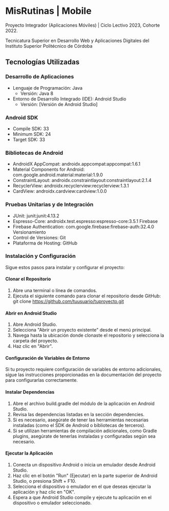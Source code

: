 # MisRutinas | Mobile

Proyecto Integrador (Aplicaciones Móviles) | Ciclo Lectivo 2023, Cohorte 2022.

Tecnicatura Superior en Desarrollo Web y Aplicaciones Digitales del Instituto Superior Politécnico de Córdoba

## Tecnologías Utilizadas
### Desarrollo de Aplicaciones
- Lenguaje de Programación: Java
   - Versión: Java 8
- Entorno de Desarrollo Integrado (IDE): Android Studio
   - Versión: [Versión de Android Studio]

### Android SDK
- Compile SDK: 33
- Minimum SDK: 24
- Target SDK: 33

### Bibliotecas de Android
- AndroidX AppCompat: androidx.appcompat:appcompat:1.6.1
- Material Components for Android: com.google.android.material:material:1.9.0
- ConstraintLayout: androidx.constraintlayout:constraintlayout:2.1.4
- RecyclerView: androidx.recyclerview:recyclerview:1.3.1
- CardView: androidx.cardview:cardview:1.0.0

### Pruebas Unitarias y de Integración
- JUnit: junit:junit:4.13.2
- Espresso-Core: androidx.test.espresso:espresso-core:3.5.1
Firebase
- Firebase Authentication: com.google.firebase:firebase-auth:32.4.0
Versionamiento
- Control de Versiones: Git
-	Plataforma de Hosting: GitHub

###	Instalación y Configuración
Sigue estos pasos para instalar y configurar el proyecto: 

#### Clonar el Repositorio
1.	Abre una terminal o línea de comandos.
2.	Ejecuta el siguiente comando para clonar el repositorio desde GitHub:
git clone https://github.com/tuusuario/tuproyecto.git

#### Abrir en Android Studio
1.	Abre Android Studio.
2.	Selecciona "Abrir un proyecto existente" desde el menú principal.
3.	Navega hasta la ubicación donde clonaste el repositorio y selecciona la carpeta del proyecto.
4.	Haz clic en "Abrir".
   
#### Configuración de Variables de Entorno
Si tu proyecto requiere configuración de variables de entorno adicionales, sigue las instrucciones proporcionadas en la documentación del proyecto para configurarlas correctamente.

#### Instalar Dependencias
1.	Abre el archivo build.gradle del módulo de la aplicación en Android Studio.
2.	Revisa las dependencias listadas en la sección dependencies.
3.	Si es necesario, asegúrate de tener las herramientas necesarias instaladas (como el SDK de Android o bibliotecas de terceros).
4.	Si se utilizan herramientas de compilación adicionales, como Gradle plugins, asegúrate de tenerlas instaladas y configuradas según sea necesario.
   
#### Ejecutar la Aplicación
1.	Conecta un dispositivo Android o inicia un emulador desde Android Studio.
2.	Haz clic en el botón "Run" (Ejecutar) en la parte superior de Android Studio, o presiona Shift + F10.
3.	Selecciona el dispositivo o emulador en el que deseas ejecutar la aplicación y haz clic en "OK".
4.	Espera a que Android Studio compile y ejecute tu aplicación en el dispositivo o emulador seleccionado.
